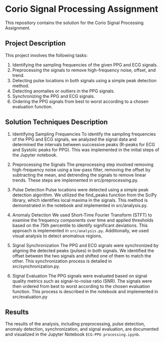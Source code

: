 # Corio Signal Processing Assignment

This repository contains the solution for the Corio Signal Processing Assignment.

## Project Description

This project involves the following tasks:
1. Identifying the sampling frequencies of the given PPG and ECG signals.
2. Preprocessing the signals to remove high-frequency noise, offset, and trend.
3. Detecting pulse locations in both signals using a simple peak detection method.
4. Detecting anomalies or outliers in the PPG signals.
5. Synchronizing the PPG and ECG signals.
6. Ordering the PPG signals from best to worst according to a chosen evaluation function.

## Solution Techniques Description
1. Identifying Sampling Frequencies
To identify the sampling frequencies of the PPG and ECG signals, we analyzed the signal data and determined the intervals between successive peaks (R-peaks for ECG and Systolic peaks for PPG). This was implemented in the initial steps of the Jupyter notebook.

2. Preprocessing the Signals
The preprocessing step involved removing high-frequency noise using a low-pass filter, removing the offset by subtracting the mean, and detrending the signals to remove linear trends. These steps are implemented in src/preprocessing.py.

3. Pulse Detection
Pulse locations were detected using a simple peak detection algorithm. We utilized the find_peaks function from the SciPy library, which identifies local maxima in the signals. This method is demonstrated in the notebook and implemented in src/analysis.py.

4. Anomaly Detection
We used Short-Time Fourier Transform (STFT) to examine the frequency components over time and applied thresholds based on the 75th percentile to identify significant deviations. This approach is implemented in `src/analysis.py`. Additionally, we used visual analysis to detect anomalous regions.


5. Signal Synchronization
The PPG and ECG signals were synchronized by aligning the detected peaks (pulses) in both signals. We identified the offset between the two signals and shifted one of them to match the other. This synchronization process is detailed in src/synchronization.py.

6. Signal Evaluation
The PPG signals were evaluated based on signal quality metrics such as signal-to-noise ratio (SNR). The signals were then ordered from best to worst according to the chosen evaluation function. This process is described in the notebook and implemented in src/evaluation.py

## Results

The results of the analysis, including preprocessing, pulse detection, anomaly detection, synchronization, and signal evaluation, are documented and visualized in the Jupyter Notebook `ECG-PPG processing.ipynb`.

